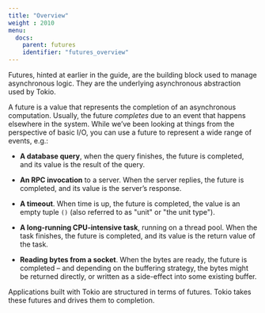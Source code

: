 ```yaml
---
title: "Overview"
weight : 2010
menu:
  docs:
    parent: futures
    identifier: "futures_overview"
---
```


Futures, hinted at earlier in the guide, are the building block used to manage
asynchronous logic. They are the underlying asynchronous abstraction used by
Tokio.

A future is a value that represents the completion of an asynchronous
computation. Usually, the future _completes_ due to an event that happens
elsewhere in the system. While we’ve been looking at things from the perspective
of basic I/O, you can use a future to represent a wide range of events, e.g.:

* **A database query**, when the query finishes, the future is completed, and
  its value is the result of the query.

* **An RPC invocation** to a server. When the server replies, the future is
  completed, and its value is the server’s response.

* **A timeout**. When time is up, the future is completed, the value is an empty tuple
  `()` (also referred to as "unit" or "the unit type").

* **A long-running CPU-intensive task**, running on a thread pool. When the task
  finishes, the future is completed, and its value is the return value of the
  task.

* **Reading bytes from a socket**. When the bytes are ready, the future is
  completed – and depending on the buffering strategy, the bytes might be
  returned directly, or written as a side-effect into some existing buffer.

Applications built with Tokio are structured in terms of futures. Tokio takes
these futures and drives them to completion.
